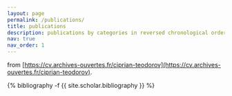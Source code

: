 ```yaml
---
layout: page
permalink: /publications/
title: publications
description: publications by categories in reversed chronological order. generated by jekyll-scholar.
nav: true
nav_order: 1
---
```


from [https://cv.archives-ouvertes.fr/ciprian-teodorov](https://cv.archives-ouvertes.fr/ciprian-teodorov).

<div class="publications">

{% bibliography -f {{ site.scholar.bibliography }} %}

</div>
